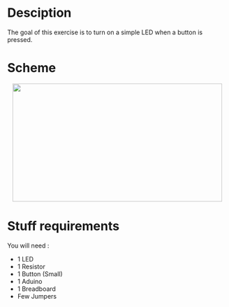 # Desciption 

The goal of this exercise is to turn on a simple LED when a button is pressed.

# Scheme

<p align="center">
  <img width="480" height="270" src="https://github.com/Dexmos/Arduino-Workshop-I/blob/master/4-TurnOnLEDWithButton/Scheme/Scheme.jpg">
</p>

# Stuff requirements

You will need :
* 1 LED
* 1 Resistor
* 1 Button (Small)
* 1 Aduino
* 1 Breadboard
* Few Jumpers
